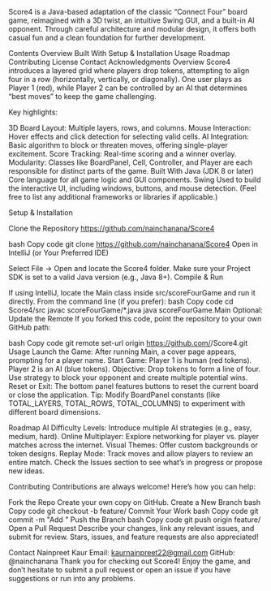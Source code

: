 Score4 is a Java-based adaptation of the classic “Connect Four” board game, reimagined with a 3D twist, an intuitive Swing GUI, and a built-in AI opponent. Through careful architecture and modular design, it offers both casual fun and a clean foundation for further development.

Contents
Overview
Built With
Setup & Installation
Usage
Roadmap
Contributing
License
Contact
Acknowledgments
Overview
Score4 introduces a layered grid where players drop tokens, attempting to align four in a row (horizontally, vertically, or diagonally). One user plays as Player 1 (red), while Player 2 can be controlled by an AI that determines “best moves” to keep the game challenging.

Key highlights:

3D Board Layout: Multiple layers, rows, and columns.
Mouse Interaction: Hover effects and click detection for selecting valid cells.
AI Integration: Basic algorithm to block or threaten moves, offering single-player excitement.
Score Tracking: Real-time scoring and a winner overlay.
Modularity: Classes like BoardPanel, Cell, Controller, and Player are each responsible for distinct parts of the game.
Built With
Java (JDK 8 or later)
Core language for all game logic and GUI components.
Swing
Used to build the interactive UI, including windows, buttons, and mouse detection.
(Feel free to list any additional frameworks or libraries if applicable.)

Setup & Installation

Clone the Repository https://github.com/nainchanana/Score4

bash
Copy code
git clone https://github.com/nainchanana/Score4
Open in IntelliJ (or Your Preferred IDE)

Select File → Open and locate the Score4 folder.
Make sure your Project SDK is set to a valid Java version (e.g., Java 8+).
Compile & Run

If using IntelliJ, locate the Main class inside src/scoreFourGame and run it directly.
From the command line (if you prefer):
bash
Copy code
cd Score4/src
javac scoreFourGame/*.java
java scoreFourGame.Main
Optional: Update the Remote
If you forked this code, point the repository to your own GitHub path:

bash
Copy code
git remote set-url origin https://github.com/<nainchanana>/Score4.git
Usage
Launch the Game: After running Main, a cover page appears, prompting for a player name.
Start Game: Player 1 is human (red tokens). Player 2 is an AI (blue tokens).
Objective: Drop tokens to form a line of four. Use strategy to block your opponent and create multiple potential wins.
Reset or Exit: The bottom panel features buttons to reset the current board or close the application.
Tip: Modify BoardPanel constants (like TOTAL_LAYERS, TOTAL_ROWS, TOTAL_COLUMNS) to experiment with different board dimensions.

Roadmap
AI Difficulty Levels: Introduce multiple AI strategies (e.g., easy, medium, hard).
Online Multiplayer: Explore networking for player vs. player matches across the internet.
Visual Themes: Offer custom backgrounds or token designs.
Replay Mode: Track moves and allow players to review an entire match.
Check the Issues section to see what’s in progress or propose new ideas.

Contributing
Contributions are always welcome! Here’s how you can help:

Fork the Repo
Create your own copy on GitHub.
Create a New Branch
bash
Copy code
git checkout -b feature/<YourFeatureName>
Commit Your Work
bash
Copy code
git commit -m "Add <nainchanana>"
Push the Branch
bash
Copy code
git push origin feature/<nainchanana>
Open a Pull Request
Describe your changes, link any relevant issues, and submit for review.
Stars, issues, and feature requests are also appreciated!


Contact
Nainpreet Kaur
Email: kaurnainpreet22@gmail.com
GitHub: @nainchanana
Thank you for checking out Score4! Enjoy the game, and don’t hesitate to submit a pull request or open an issue if you have suggestions or run into any problems.







